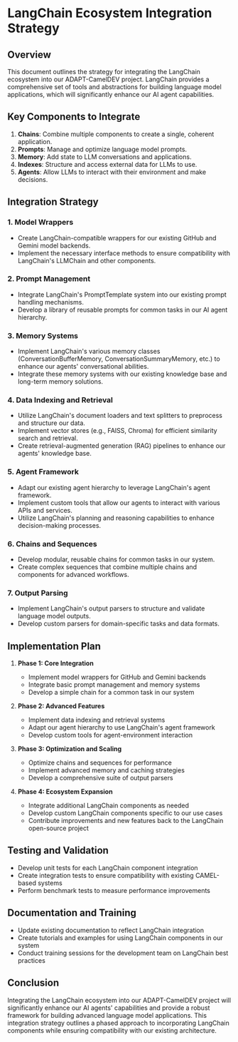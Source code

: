 # LangChain Ecosystem Integration Strategy

## Overview

This document outlines the strategy for integrating the LangChain ecosystem into our ADAPT-CamelDEV project. LangChain provides a comprehensive set of tools and abstractions for building language model applications, which will significantly enhance our AI agent capabilities.

## Key Components to Integrate

1. **Chains**: Combine multiple components to create a single, coherent application.
2. **Prompts**: Manage and optimize language model prompts.
3. **Memory**: Add state to LLM conversations and applications.
4. **Indexes**: Structure and access external data for LLMs to use.
5. **Agents**: Allow LLMs to interact with their environment and make decisions.

## Integration Strategy

### 1. Model Wrappers

- Create LangChain-compatible wrappers for our existing GitHub and Gemini model backends.
- Implement the necessary interface methods to ensure compatibility with LangChain's LLMChain and other components.

### 2. Prompt Management

- Integrate LangChain's PromptTemplate system into our existing prompt handling mechanisms.
- Develop a library of reusable prompts for common tasks in our AI agent hierarchy.

### 3. Memory Systems

- Implement LangChain's various memory classes (ConversationBufferMemory, ConversationSummaryMemory, etc.) to enhance our agents' conversational abilities.
- Integrate these memory systems with our existing knowledge base and long-term memory solutions.

### 4. Data Indexing and Retrieval

- Utilize LangChain's document loaders and text splitters to preprocess and structure our data.
- Implement vector stores (e.g., FAISS, Chroma) for efficient similarity search and retrieval.
- Create retrieval-augmented generation (RAG) pipelines to enhance our agents' knowledge base.

### 5. Agent Framework

- Adapt our existing agent hierarchy to leverage LangChain's agent framework.
- Implement custom tools that allow our agents to interact with various APIs and services.
- Utilize LangChain's planning and reasoning capabilities to enhance decision-making processes.

### 6. Chains and Sequences

- Develop modular, reusable chains for common tasks in our system.
- Create complex sequences that combine multiple chains and components for advanced workflows.

### 7. Output Parsing

- Implement LangChain's output parsers to structure and validate language model outputs.
- Develop custom parsers for domain-specific tasks and data formats.

## Implementation Plan

1. **Phase 1: Core Integration**
   - Implement model wrappers for GitHub and Gemini backends
   - Integrate basic prompt management and memory systems
   - Develop a simple chain for a common task in our system

2. **Phase 2: Advanced Features**
   - Implement data indexing and retrieval systems
   - Adapt our agent hierarchy to use LangChain's agent framework
   - Develop custom tools for agent-environment interaction

3. **Phase 3: Optimization and Scaling**
   - Optimize chains and sequences for performance
   - Implement advanced memory and caching strategies
   - Develop a comprehensive suite of output parsers

4. **Phase 4: Ecosystem Expansion**
   - Integrate additional LangChain components as needed
   - Develop custom LangChain components specific to our use cases
   - Contribute improvements and new features back to the LangChain open-source project

## Testing and Validation

- Develop unit tests for each LangChain component integration
- Create integration tests to ensure compatibility with existing CAMEL-based systems
- Perform benchmark tests to measure performance improvements

## Documentation and Training

- Update existing documentation to reflect LangChain integration
- Create tutorials and examples for using LangChain components in our system
- Conduct training sessions for the development team on LangChain best practices

## Conclusion

Integrating the LangChain ecosystem into our ADAPT-CamelDEV project will significantly enhance our AI agents' capabilities and provide a robust framework for building advanced language model applications. This integration strategy outlines a phased approach to incorporating LangChain components while ensuring compatibility with our existing architecture.
